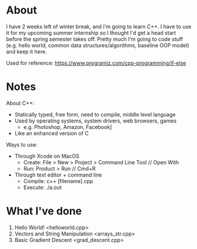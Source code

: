# About

I have 2 weeks left of winter break, and I'm going to learn C++. I have to use it for my upcoming summer internship so I thought I'd get a head start before the spring semester takes off. Pretty much I'm going to code stuff (e.g. hello world, common data structures/algorithms, baseline OOP model) and keep it here.
  
Used for reference: https://www.programiz.com/cpp-programming/if-else

# Notes

About C++:
  - Statically typed, free form, need to compile, middle level language
  - Used by operating systems, system drivers, web browsers, games 
      - e.g. Photoshop, Amazon, Facebook]
  - Like an enhanced version of C

Ways to use:
  - Through Xcode on MacOS
    - Create: File > New > Project > Command Line Tool // Open With
    - Run: Product > Run // Cmd+R
  - Through text editor + command line 
     - Compile: c++ [filename].cpp
     - Execute: ./a.out


# What I've done
1. Hello World! <helloworld.cpp>
2. Vectors and String Manipulation <arrays_str.cpp>
3. Basic Gradient Descent <grad_descent.cpp>
